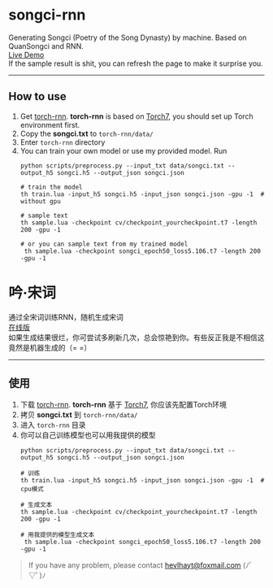 # songci-rnn
Generating Songci (Poetry of the Song Dynasty) by machine. Based on QuanSongci and RNN.   
[Live Demo](http://seeleit.com/songci)  
If the sample result is shit, you can refresh the page to make it surprise you.
***
## How to use
1. Get [torch-rnn](https://github.com/jcjohnson/torch-rnn). **torch-rnn** is based on [Torch7](http://torch.ch/), you should set up Torch environment first. 
2. Copy the **songci.txt** to ``torch-rnn/data/``
3. Enter ``torch-rnn`` directory
4. You can train your own model or use my provided model. Run   
    ```
    python scripts/preprocess.py --input_txt data/songci.txt --output_h5 songci.h5 --output_json songci.json
    
    # train the model
    th train.lua -input_h5 songci.h5 -input_json songci.json -gpu -1  # without gpu
    
    # sample text
    th sample.lua -checkpoint cv/checkpoint_yourcheckpoint.t7 -length 200 -gpu -1
    
    # or you can sample text from my trained model
     th sample.lua -checkpoint songci_epoch50_loss5.106.t7 -length 200 -gpu -1
    ```

 
# 吟·宋词
通过全宋词训练RNN，随机生成宋词   
[在线版](http://seeleit.com/songci)  
如果生成结果很烂，你可尝试多刷新几次，总会惊艳到你。有些反正我是不相信这竟然是机器生成的（= =）
***
## 使用
1. 下载 [torch-rnn](https://github.com/jcjohnson/torch-rnn). **torch-rnn** 基于 [Torch7](http://torch.ch/), 你应该先配置Torch环境 
2. 拷贝 **songci.txt** 到 ``torch-rnn/data/``
3. 进入 ``torch-rnn`` 目录
4. 你可以自己训练模型也可以用我提供的模型  
    ```
    python scripts/preprocess.py --input_txt data/songci.txt --output_h5 songci.h5 --output_json songci.json
    
    # 训练
    th train.lua -input_h5 songci.h5 -input_json songci.json -gpu -1  # cpu模式
    
    # 生成文本
    th sample.lua -checkpoint cv/checkpoint_yourcheckpoint.t7 -length 200 -gpu -1
    
    # 用我提供的模型生成文本
     th sample.lua -checkpoint songci_epoch50_loss5.106.t7 -length 200 -gpu -1
    ```
 

> If you have any problem, please contact hevlhayt@foxmail.com (ﾉﾟ▽ﾟ)ﾉ


   
